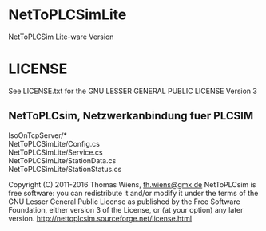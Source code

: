 # NetToPLCSimLite
NetToPLCSim Lite-ware Version

LICENSE
=======

See LICENSE.txt for the GNU LESSER GENERAL PUBLIC LICENSE Version 3


NetToPLCsim, Netzwerkanbindung fuer PLCSIM
---
IsoOnTcpServer/*  
NetToPLCSimLite/Config.cs  
NetToPLCSimLite/Service.cs  
NetToPLCSimLite/StationData.cs  
NetToPLCSimLite/StationStatus.cs  

Copyright (C) 2011-2016 Thomas Wiens, th.wiens@gmx.de
NetToPLCsim is free software: you can redistribute it and/or modify
it under the terms of the GNU Lesser General Public License as
published by the Free Software Foundation, either version 3 of the
License, or (at your option) any later version.
http://nettoplcsim.sourceforge.net/license.html